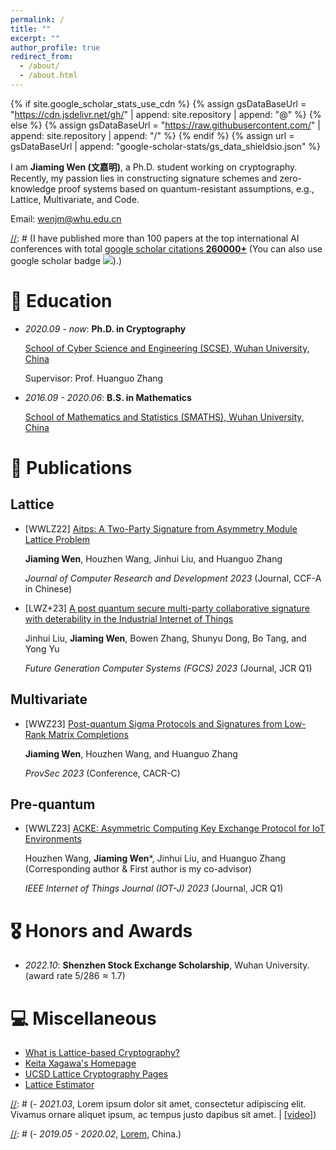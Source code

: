 ```yaml
---
permalink: /
title: ""
excerpt: ""
author_profile: true
redirect_from: 
  - /about/
  - /about.html
---
```


{% if site.google_scholar_stats_use_cdn %}
{% assign gsDataBaseUrl = "https://cdn.jsdelivr.net/gh/" | append: site.repository | append: "@" %}
{% else %}
{% assign gsDataBaseUrl = "https://raw.githubusercontent.com/" | append: site.repository | append: "/" %}
{% endif %}
{% assign url = gsDataBaseUrl | append: "google-scholar-stats/gs_data_shieldsio.json" %}

<span class='anchor' id='about-me'></span>

I am **Jiaming Wen (文嘉明)**, a Ph.D. student working on cryptography. Recently, my passion lies in constructing signature schemes and zero-knowledge proof systems based on quantum-resistant assumptions, e.g., Lattice, Multivariate, and Code.

Email: wenjm@whu.edu.cn

[//]: # (I have published more than 100 papers at the top international AI conferences with total <a href='https://scholar.google.com/citations?user=DhtAFkwAAAAJ'>google scholar citations <strong><span id='total_cit'>260000+</span></strong></a> (You can also use google scholar badge <a href='https://scholar.google.com/citations?user=DhtAFkwAAAAJ'><img src="https://img.shields.io/endpoint?url={{ url | url_encode }}&logo=Google%20Scholar&labelColor=f6f6f6&color=9cf&style=flat&label=citations"></a>).)


[//]: # (# 🔥 News)
[//]: # (- *2022.02*: &nbsp;🎉🎉 Lorem ipsum dolor sit amet, consectetur adipiscing elit. Vivamus ornare aliquet ipsum, ac tempus justo dapibus sit amet. )
[//]: # (- *2022.02*: &nbsp;🎉🎉 Lorem ipsum dolor sit amet, consectetur adipiscing elit. Vivamus ornare aliquet ipsum, ac tempus justo dapibus sit amet. )

# 📖 Education
- *2020.09 - now*: **Ph.D. in Cryptography**
  
  [School of Cyber Science and Engineering (SCSE), Wuhan University, China](https://cse.whu.edu.cn/)

  Supervisor: Prof. Huanguo Zhang
- *2016.09 - 2020.06*: **B.S. in Mathematics**

  [School of Mathematics and Statistics (SMATHS), Wuhan University, China](http://maths.whu.edu.cn/)
  

# 📝 Publications 
## Lattice
- [WWLZ22] [Aitps: A Two-Party Signature from Asymmetry Module Lattice Problem](https://crad.ict.ac.cn/cn/article/doi/10.7544/issn1000-1239.202220533)

  **Jiaming Wen**, Houzhen Wang, Jinhui Liu, and Huanguo Zhang

  *Journal of Computer Research and Development 2023* (Journal, CCF-A in Chinese)
- [LWZ+23] [A post quantum secure multi-party collaborative signature with deterability in the Industrial Internet of Things](https://www.sciencedirect.com/science/article/pii/S0167739X22003983?via%3Dihub)

  Jinhui Liu, **Jiaming Wen**, Bowen Zhang, Shunyu Dong, Bo Tang, and Yong Yu

  *Future Generation Computer Systems (FGCS) 2023* (Journal, JCR Q1)

## Multivariate
- [WWZ23] [Post-quantum Sigma Protocols and Signatures from Low-Rank Matrix Completions](https://provsec2023.github.io/ProvSec2023/#)

  **Jiaming Wen**, Houzhen Wang, and Huanguo Zhang
  
  *ProvSec 2023* (Conference, CACR-C)
  
## Pre-quantum
- [WWLZ23] [ACKE: Asymmetric Computing Key Exchange Protocol for IoT Environments](https://ieeexplore.ieee.org/document/10131978)

  Houzhen Wang, **Jiaming Wen***, Jinhui Liu, and Huanguo Zhang (Corresponding author & First author is my co-advisor)

  *IEEE Internet of Things Journal (IOT-J) 2023* (Journal, JCR Q1)

# 🎖 Honors and Awards
- *2022.10*: **Shenzhen Stock Exchange Scholarship**, Wuhan University. (award rate $5/286\approx 1.7%$) 

# 💻 Miscellaneous
- [What is Lattice-based Cryptography?](https://thelatticeclub.com/)
- [Keita Xagawa's Homepage](https://xagawa.net/)
- [UCSD Lattice Cryptography Pages](https://cseweb.ucsd.edu/~daniele/LatticeLinks/index.html)
- [Lattice Estimator](https://github.com/malb/lattice-estimator/)



[//]: # (# 💬 Invited Talks)
[//]: # (- *2021.06*, Lorem ipsum dolor sit amet, consectetur adipiscing elit. Vivamus ornare aliquet ipsum, ac tempus justo dapibus sit amet. )
[//]: # (- *2021.03*, Lorem ipsum dolor sit amet, consectetur adipiscing elit. Vivamus ornare aliquet ipsum, ac tempus justo dapibus sit amet.  \| [\[video\]](https://github.com/))

[//]: # (# 💻 Internships)
[//]: # (- *2019.05 - 2020.02*, [Lorem](https://github.com/), China.)
